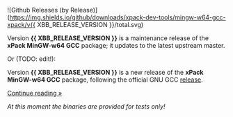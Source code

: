 ![Github Releases (by Release)](https://img.shields.io/github/downloads/xpack-dev-tools/mingw-w64-gcc-xpack/v{{ XBB_RELEASE_VERSION }}/total.svg)

Version **{{ XBB_RELEASE_VERSION }}** is a maintenance release of the **xPack MinGW-w64 GCC** package; it updates to the latest upstream master.

Or (TODO: edit!):

Version **{{ XBB_RELEASE_VERSION }}** is a new release of the **xPack MinGW-w64 GCC** package, following the official GNU GCC [release](https://gcc.gnu.org/releases.html).

[Continue reading »](will-be-updated-shortly)

_At this moment the binaries are provided for tests only!_
